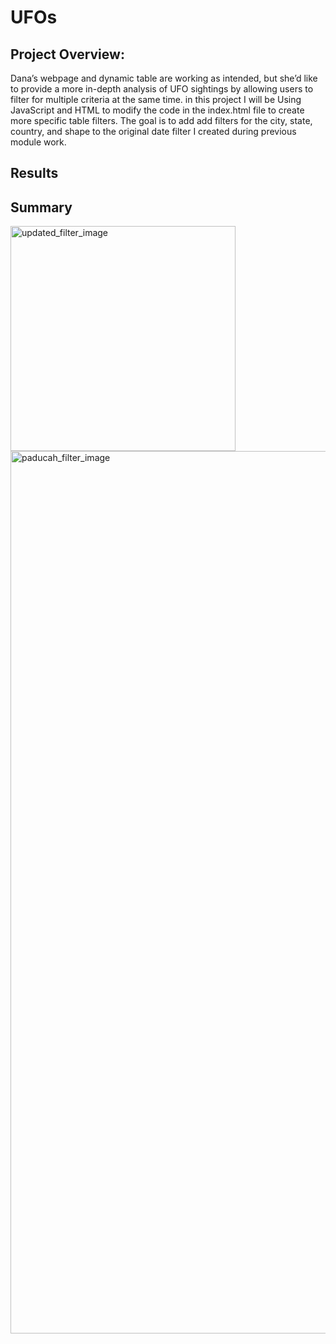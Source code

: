 # UFOs

## Project Overview: 

Dana’s webpage and dynamic table are working as intended, but she’d like to provide a more in-depth analysis of UFO sightings by allowing users to filter for multiple criteria at the same time. in this project I will be Using JavaScript and HTML to modify the code in the index.html file to create more specific table filters. The goal is to add add filters for the city, state, country, and shape to the original date filter I created during previous module work. 

## Results


## Summary 

<img width="360" alt="updated_filter_image" src="https://user-images.githubusercontent.com/84936545/141869535-2cc5b742-bb72-4334-9357-51e6e7146d8c.png">


<img width="1412" alt="paducah_filter_image" src="https://user-images.githubusercontent.com/84936545/141869557-10555bc2-ccb4-43e9-939b-cc8903825662.png">
